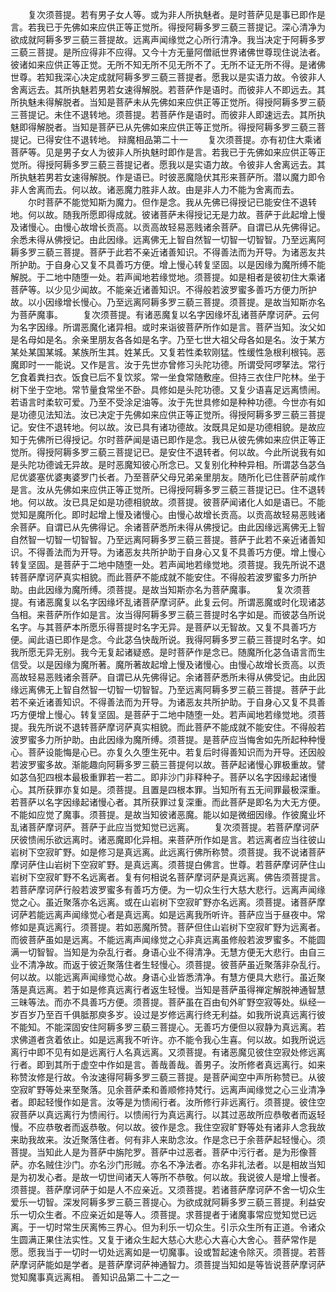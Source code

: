 <!-- { "loadSidebar": true } -->
　　复次须菩提。若有男子女人等。或为非人所执魅者。是时菩萨见是事已即作是言。若我已于先佛如来应供正等正觉所。得授阿耨多罗三藐三菩提记。深心清净为欲成就阿耨多罗三藐三菩提故。远离声闻缘觉之心所行清净。我当决定于阿耨多罗三藐三菩提。是所应得非不应得。又今十方无量阿僧祇世界诸佛世尊现住说法者。彼诸如来应供正等正觉。无所不知无所不见无所不了。无所不证无所不得。是诸佛世尊。若知我深心决定成就阿耨多罗三藐三菩提者。愿我以是实语力故。令彼非人舍离远去。其所执魅若男若女速得解脱。若菩萨作是语时。而彼非人不即远去。其所执魅未得解脱者。当知是菩萨未从先佛如来应供正等正觉所。得授阿耨多罗三藐三菩提记。未住不退转地。须菩提。若菩萨作是语时。而彼非人即速远去。其所执魅即得解脱者。当知是菩萨已从先佛如来应供正等正觉所。得授阿耨多罗三藐三菩提记。已得安住不退转地。
辩魔相品第二十一
　　复次须菩提。亦有初住大乘诸菩萨等。见是男子女人为彼非人所执魅时即作是言。若我已于先佛如来应供正等正觉所。得授阿耨多罗三藐三菩提记者。愿我以是实语力故。令彼非人舍离远去。其所执魅若男若女速得解脱。作是语已。时彼恶魔隐伏其形来菩萨所。潜以魔力即令非人舍离而去。何以故。诸恶魔力胜非人故。由是非人力不能为舍离而去。
　　尔时菩萨不能觉知斯为魔力。但作是念。我从先佛已得授记已能安住不退转地。何以故。随我所愿即得成就。彼诸菩萨未得授记无是力故。菩萨于此起增上慢及诸慢心。由慢心故增长贡高。以贡高故轻易恶贱诸余菩萨。自谓已从先佛得记。余悉未得从佛授记。由此因缘。远离佛无上智自然智一切智一切智智。乃至远离阿耨多罗三藐三菩提。菩萨于此若不亲近诸善知识。不得善法而为开导。为诸恶友共所护助。于自身心又复不具善巧方便。增上慢心转复坚固。以是因缘为魔所缚不能解脱。于二地中随堕一处。若声闻地若缘觉地。须菩提。如是相者是彼初住大乘诸菩萨等。以少见少闻故。不能亲近诸善知识。不得般若波罗蜜多善巧方便力所护故。以小因缘增长慢心。乃至远离阿耨多罗三藐三菩提。须菩提。是故当知斯亦名为菩萨魔事。
　　复次须菩提。有诸恶魔复以名字因缘坏乱诸菩萨摩诃萨。云何为名字因缘。所谓恶魔化诸异相。或时来诣彼菩萨所作如是言。菩萨当知。汝父如是名母如是名。余亲里朋友各各如是名字。乃至七世大祖父母各如是名。汝于某方某处某国某城。某族所生其。姓某氏。又复若性柔软刚猛。性缓性急根利根钝。恶魔即时一一能说。又作是言。汝于先世亦曾修习头陀功德。所谓受阿啰拏法。常行乞食着粪扫衣。饭食已后不复饮浆。常一坐食常随敷座。但持三衣住尸陀林。坐于树下坐于空地。常节量食常坐不卧。具修如是头陀功德。又复少语喜足远离愦闹。若语言时柔软可爱。乃至不受涂足油等。汝于先世具修如是种种功德。今世亦有如是功德见法知法。汝已决定于先佛如来应供正等正觉所。得授阿耨多罗三藐三菩提记。安住不退转地。何以故。汝已具有诸功德故。汝既具足如是功德相貌。是故应知于先佛所已得授记。尔时菩萨闻是语已即作是念。我已从彼先佛如来应供正等正觉所。得授阿耨多罗三藐三菩提记已。是安住不退转者。何以故。今此所说我有如是头陀功德诚无异故。是时恶魔知彼心所念已。又复别化种种异相。所谓苾刍苾刍尼优婆塞优婆夷婆罗门长者。乃至菩萨父母兄弟亲里朋友。随所化已住菩萨前咸作是言。汝从先佛如来应供正等正觉所。已得授阿耨多罗三藐三菩提记已。住不退转地。何以故。汝已具足如是功德相貌故。须菩提。彼菩萨闻诸化人如是语已。不能觉知是魔所化。即时起增上慢及诸慢心。由慢心故增长贡高。以贡高故轻易恶贱诸余菩萨。自谓已从先佛得记。余诸菩萨悉所未得从佛授记。由此因缘远离佛无上智自然智一切智一切智智。乃至远离阿耨多罗三藐三菩提。菩萨于此若不亲近诸善知识。不得善法而为开导。为诸恶友共所护助于自身心又复不具善巧方便。增上慢心转复坚固。是菩萨于二地中随堕一处。若声闻地若缘觉地。须菩提。我先所说不退转菩萨摩诃萨真实相貌。而此菩萨不能成就不能安住。不得般若波罗蜜多力所护助。由此因缘为魔所缚。须菩提。是故当知斯亦名为菩萨魔事。
　　复次须菩提。有诸恶魔复以名字因缘坏乱诸菩萨摩诃萨。此复云何。所谓恶魔或时化现诸苾刍相。来菩萨所作如是言。汝当得阿耨多罗三藐三菩提时名字如是。而彼苾刍所说名字。与其菩萨本所愿乐得菩提时名字无异。是菩萨以无智故。又复不具善巧方便。闻此语已即作是念。今此苾刍快哉所说。我得阿耨多罗三藐三菩提时名字。如我所愿无异无别。我今无复起诸疑惑。是时菩萨作是念已。随魔所化苾刍语言而生信受。以是因缘为魔所著。魔所著故起增上慢及诸慢心。由慢心故增长贡高。以贡高故轻易恶贱诸余菩萨。自谓已从先佛得记。余诸菩萨悉所未得从佛受记。由此因缘远离佛无上智自然智一切智一切智智。乃至远离阿耨多罗三藐三菩提。菩萨于此若不亲近诸善知识。不得善法而为开导。为诸恶友共所护助。于自身心又复不具善巧方便增上慢心。转复坚固。是菩萨于二地中随堕一处。若声闻地若缘觉地。须菩提。我先所说不退转菩萨摩诃萨真实相貌。而此菩萨不能成就不能安住。不得般若波罗蜜多力所护助。由此因缘为魔所缚。须菩提。是菩萨应当悔舍如先所起种种慢心。菩萨设能悔是心已。亦复久久堕生死中。若复后时得善知识而为开导。还因般若波罗蜜多故。渐能趣向阿耨多罗三藐三菩提何以故。菩萨起诸慢心罪极重故。譬如苾刍犯四根本最极重罪若一若二。即非沙门非释种子。菩萨以名字因缘起诸慢心。其所获罪亦复如是。须菩提。且置是四根本罪。当知所有五无间罪最极深重。若菩萨以名字因缘起诸慢心者。其所获罪过复深重。而此菩萨是即名为大无方便。不能如应觉了魔事。须菩提。是故当知彼诸恶魔。能以如是微细因缘。作彼魔业坏乱诸菩萨摩诃萨。菩萨于此应当觉知觉已远离。
　　复次须菩提。若菩萨摩诃萨厌彼愦闹乐欲远离时。诸恶魔即化异相。来菩萨所作如是言。若远离者应当往彼山岩树下空寂旷野。如是修习是真远离。此远离行佛所称赞。须菩提。我不说诸菩萨摩诃萨住山岩树下空寂旷野。是真远离。须菩提白佛言。世尊。若菩萨摩诃萨住山岩树下空寂旷野不名远离者。复有何相说名菩萨摩诃萨是真远离。佛告须菩提言。若菩萨摩诃萨行般若波罗蜜多有善巧方便。为一切众生行大慈大悲行。远离声闻缘觉之心。虽近聚落亦名远离。或在山岩树下空寂旷野亦名远离。须菩提。诸菩萨摩诃萨若能远离声闻缘觉心者是真远离。如是远离我所听许。菩萨应当于昼夜中。常修如是真远离行。须菩提。若如恶魔所赞。菩萨但住山岩树下空寂旷野为远离者。而彼菩萨虽如是远离。不能远离声闻缘觉之心非真远离虽修般若波罗蜜多。不能圆满一切智智。当知是为杂乱行者。身语心业不得清净。无慧方便无大悲行。由自三业不清净故。而返于彼近聚落住者生轻慢心。须菩提。彼菩萨虽近聚落非杂乱行。何以故。以能远离声闻缘觉心故。身语心业皆悉清净。有慧方便具大悲行。虽近聚落是真远离。若于如是修真远离行者返生轻慢。当知是菩萨虽得禅定解脱神通智慧三昧等法。而亦不具善巧方便。须菩提。菩萨虽在百由旬外旷野空寂等处。纵经一岁百岁乃至百千俱胝那庾多岁。设过是岁修远离行终无利益。如我所说真远离行彼不能知。不能深固安住阿耨多罗三藐三菩提心。无善巧方便但以寂静为真远离。若求佛道者贪着依止。如是远离我不听许。亦不能令我心生喜。何以故。如我所说远离行中即不见有如是远离行人名真远离。又须菩提。有诸恶魔见彼住空寂处修远离行者。即到其所于虚空中作如是言。善哉善哉。善男子。汝所修者真远离行。如来称赞汝修是行故。令汝速得阿耨多罗三藐三菩提。是菩萨闻空中声所称赞已。从彼空寂旷野等处来至聚落。见余菩萨柔和善顺修持梵行。远离声闻缘觉之心三业清净者。即起轻慢作如是言。汝等是为愦闹行者。汝所修行非远离行。须菩提。彼住空寂菩萨以真远离行为愦闹行。以愦闹行为真远离行。以其过恶故所应恭敬者而返轻慢。不应恭敬者而返恭敬。何以故。彼作是念。我住空寂旷野等处有诸非人念我故来助我故来。汝近聚落住者。何有非人来助念汝。作是念已于余菩萨起轻慢心。须菩提。当知此人是为菩萨中旃陀罗。菩萨中过恶者。菩萨中污行者。是为形像菩萨。亦名贼住沙门。亦名沙门形贼。亦名不净法者。亦名非礼法者。以是相故当知是为初发心者。是故一切世间诸天人等所不恭敬。何以故。我说彼人是增上慢者。须菩提。菩萨摩诃萨于如是人不应亲近。又须菩提。若诸菩萨摩诃萨不舍一切众生爱乐一切智。深发阿耨多罗三藐三菩提心。为欲成就阿耨多罗三藐三菩提。利益安乐一切众生者。不应亲近如是等人。须菩提。求菩提者于诸魔事常应觉知觉已远离。于一切时常生厌离怖三界心。但为利乐一切众生。引示众生所有正道。令诸众生圆满正果住法实性。又复于诸众生起大慈心大悲心大喜心大舍心。菩萨常作是愿。愿我当于一切时一切处远离如是一切魔事。设或暂起速令除灭。须菩提。若菩萨摩诃萨能如是学者。是菩萨摩诃萨神通智力。须菩提当知如是等皆说菩萨摩诃萨觉知魔事真远离相。
善知识品第二十二之一
